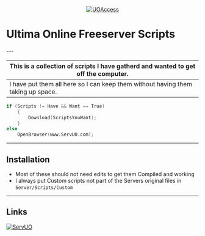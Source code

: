 <p align="center">
<a href="http://UOAccess.com"><img src="https://www.uoguide.com/images/d/dc/Uologo.png" title="UOAccess" alt="UOAccess"></a>
<p align="center">
    <b><h1>Ultima Online Freeserver Scripts</h1></b>
</p>
---

| This is a collection of scripts I have gatherd and wanted to get off the computer. |
| --- |
| I have put them all here so I can keep them without having them taking up space. |

```c
if (Scripts != Have && Want == True)
    {
        Download(ScriptsYouWant);
    }
else
    OpenBrowser(www.ServUO.com);
```
---

## Installation

- Most of these should not need edits to get them Compiled and working
- I always put Custom scripts not part of the Servers original files in `Server/Scripts/Custom`


---
## Links
[![ServUO](https://www.servuo.com/styles/uix/images/logo.png?v=3&s=100)](http://ServUO.com)


